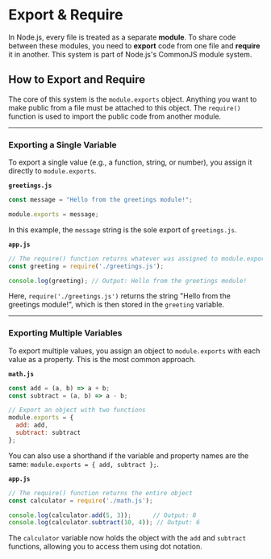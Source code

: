 # Export & Require

In Node.js, every file is treated as a separate **module**. To share code between these modules, you need to **export** code from one file and **require** it in another. This system is part of Node.js's CommonJS module system.

## How to Export and Require

The core of this system is the `module.exports` object. Anything you want to make public from a file must be attached to this object. The `require()` function is used to import the public code from another module.

-----

### Exporting a Single Variable

To export a single value (e.g., a function, string, or number), you assign it directly to `module.exports`.

**`greetings.js`**

```javascript
const message = "Hello from the greetings module!";

module.exports = message;
```

In this example, the `message` string is the sole export of `greetings.js`.

**`app.js`**

```javascript
// The require() function returns whatever was assigned to module.exports
const greeting = require('./greetings.js');

console.log(greeting); // Output: Hello from the greetings module!
```

Here, `require('./greetings.js')` returns the string "Hello from the greetings module\!", which is then stored in the `greeting` variable.

-----

### Exporting Multiple Variables

To export multiple values, you assign an object to `module.exports` with each value as a property. This is the most common approach.

**`math.js`**

```javascript
const add = (a, b) => a + b;
const subtract = (a, b) => a - b;

// Export an object with two functions
module.exports = {
  add: add,
  subtract: subtract
};
```

You can also use a shorthand if the variable and property names are the same: `module.exports = { add, subtract };`.

**`app.js`**

```javascript
// The require() function returns the entire object
const calculator = require('./math.js');

console.log(calculator.add(5, 3));      // Output: 8
console.log(calculator.subtract(10, 4)); // Output: 6
```

The `calculator` variable now holds the object with the `add` and `subtract` functions, allowing you to access them using dot notation.